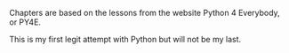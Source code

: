 Chapters are based on the lessons from the website Python 4 Everybody, or PY4E.

This is my first legit attempt with Python but will not be my last.
